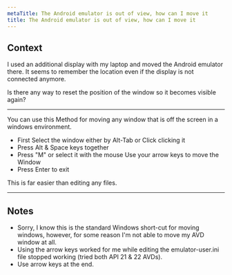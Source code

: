 ```yaml
---
metaTitle: The Android emulator is out of view, how can I move it
title: The Android emulator is out of view, how can I move it
---
```


## Context

I used an additional display with my laptop and moved the Android emulator there. It seems to remember the location even if the display is not connected anymore.


Is there any way to reset the position of the window so it becomes visible again?



---

You can use this Method for moving any window that is off the screen in a windows environment.


* First Select the window either by Alt-Tab or Click clicking it
* Press Alt & Space keys together
* Press "M" or select it with the mouse Use your arrow keys to move the Window
* Press Enter to exit


This is far easier than editing any files.



---

## Notes

- Sorry, I know this is the standard Windows short-cut for moving windows, however, for some reason I'm not able to move my AVD window at all.
- Using the arrow keys worked for me while editing the emulator-user.ini file stopped working (tried both API 21 & 22 AVDs).
- Use arrow keys at the end.
